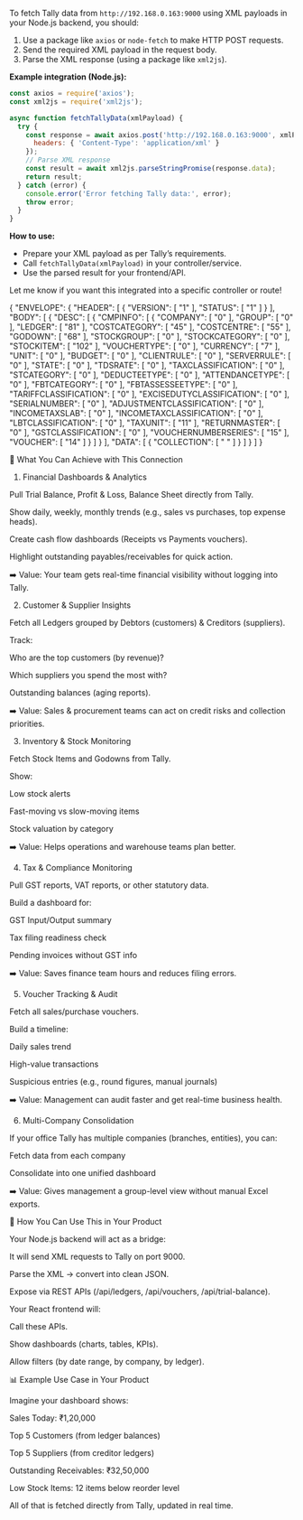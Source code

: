 To fetch Tally data from `http://192.168.0.163:9000` using XML payloads in your Node.js backend, you should:

1. Use a package like `axios` or `node-fetch` to make HTTP POST requests.
2. Send the required XML payload in the request body.
3. Parse the XML response (using a package like `xml2js`).

**Example integration (Node.js):**

```javascript
const axios = require('axios');
const xml2js = require('xml2js');

async function fetchTallyData(xmlPayload) {
  try {
    const response = await axios.post('http://192.168.0.163:9000', xmlPayload, {
      headers: { 'Content-Type': 'application/xml' }
    });
    // Parse XML response
    const result = await xml2js.parseStringPromise(response.data);
    return result;
  } catch (error) {
    console.error('Error fetching Tally data:', error);
    throw error;
  }
}
```

**How to use:**
- Prepare your XML payload as per Tally’s requirements.
- Call `fetchTallyData(xmlPayload)` in your controller/service.
- Use the parsed result for your frontend/API.

Let me know if you want this integrated into a specific controller or route!



{
  "ENVELOPE": {
    "HEADER": [
      {
        "VERSION": [
          "1"
        ],
        "STATUS": [
          "1"
        ]
      }
    ],
    "BODY": [
      {
        "DESC": [
          {
            "CMPINFO": [
              {
                "COMPANY": [
                  "0"
                ],
                "GROUP": [
                  "0"
                ],
                "LEDGER": [
                  "81"
                ],
                "COSTCATEGORY": [
                  "45"
                ],
                "COSTCENTRE": [
                  "55"
                ],
                "GODOWN": [
                  "68"
                ],
                "STOCKGROUP": [
                  "0"
                ],
                "STOCKCATEGORY": [
                  "0"
                ],
                "STOCKITEM": [
                  "102"
                ],
                "VOUCHERTYPE": [
                  "0"
                ],
                "CURRENCY": [
                  "7"
                ],
                "UNIT": [
                  "0"
                ],
                "BUDGET": [
                  "0"
                ],
                "CLIENTRULE": [
                  "0"
                ],
                "SERVERRULE": [
                  "0"
                ],
                "STATE": [
                  "0"
                ],
                "TDSRATE": [
                  "0"
                ],
                "TAXCLASSIFICATION": [
                  "0"
                ],
                "STCATEGORY": [
                  "0"
                ],
                "DEDUCTEETYPE": [
                  "0"
                ],
                "ATTENDANCETYPE": [
                  "0"
                ],
                "FBTCATEGORY": [
                  "0"
                ],
                "FBTASSESSEETYPE": [
                  "0"
                ],
                "TARIFFCLASSIFICATION": [
                  "0"
                ],
                "EXCISEDUTYCLASSIFICATION": [
                  "0"
                ],
                "SERIALNUMBER": [
                  "0"
                ],
                "ADJUSTMENTCLASSIFICATION": [
                  "0"
                ],
                "INCOMETAXSLAB": [
                  "0"
                ],
                "INCOMETAXCLASSIFICATION": [
                  "0"
                ],
                "LBTCLASSIFICATION": [
                  "0"
                ],
                "TAXUNIT": [
                  "11"
                ],
                "RETURNMASTER": [
                  "0"
                ],
                "GSTCLASSIFICATION": [
                  "0"
                ],
                "VOUCHERNUMBERSERIES": [
                  "15"
                ],
                "VOUCHER": [
                  "14"
                ]
              }
            ]
          }
        ],
        "DATA": [
          {
            "COLLECTION": [
              "   "
            ]
          }
        ]
      }
    ]
  }




🔑 What You Can Achieve with This Connection
1. Financial Dashboards & Analytics

Pull Trial Balance, Profit & Loss, Balance Sheet directly from Tally.

Show daily, weekly, monthly trends (e.g., sales vs purchases, top expense heads).

Create cash flow dashboards (Receipts vs Payments vouchers).

Highlight outstanding payables/receivables for quick action.

➡️ Value: Your team gets real-time financial visibility without logging into Tally.

2. Customer & Supplier Insights

Fetch all Ledgers grouped by Debtors (customers) & Creditors (suppliers).

Track:

Who are the top customers (by revenue)?

Which suppliers you spend the most with?

Outstanding balances (aging reports).

➡️ Value: Sales & procurement teams can act on credit risks and collection priorities.

3. Inventory & Stock Monitoring

Fetch Stock Items and Godowns from Tally.

Show:

Low stock alerts

Fast-moving vs slow-moving items

Stock valuation by category

➡️ Value: Helps operations and warehouse teams plan better.

4. Tax & Compliance Monitoring

Pull GST reports, VAT reports, or other statutory data.

Build a dashboard for:

GST Input/Output summary

Tax filing readiness check

Pending invoices without GST info

➡️ Value: Saves finance team hours and reduces filing errors.

5. Voucher Tracking & Audit

Fetch all sales/purchase vouchers.

Build a timeline:

Daily sales trend

High-value transactions

Suspicious entries (e.g., round figures, manual journals)

➡️ Value: Management can audit faster and get real-time business health.

6. Multi-Company Consolidation

If your office Tally has multiple companies (branches, entities), you can:

Fetch data from each company

Consolidate into one unified dashboard

➡️ Value: Gives management a group-level view without manual Excel exports.

🚀 How You Can Use This in Your Product

Your Node.js backend will act as a bridge:

It will send XML requests to Tally on port 9000.

Parse the XML → convert into clean JSON.

Expose via REST APIs (/api/ledgers, /api/vouchers, /api/trial-balance).

Your React frontend will:

Call these APIs.

Show dashboards (charts, tables, KPIs).

Allow filters (by date range, by company, by ledger).

📊 Example Use Case in Your Product

Imagine your dashboard shows:

Sales Today: ₹1,20,000

Top 5 Customers (from ledger balances)

Top 5 Suppliers (from creditor ledgers)

Outstanding Receivables: ₹32,50,000

Low Stock Items: 12 items below reorder level

All of that is fetched directly from Tally, updated in real time.